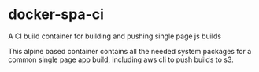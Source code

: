# docker-spa-ci
A CI build container for building and pushing single page js builds


This alpine based container contains all the needed system packages for a common single page app build, including aws cli to push builds to s3.
